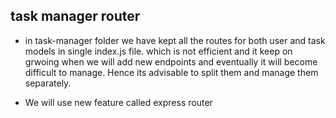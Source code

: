 ## task manager router

- in task-manager folder we have kept all the routes for both user and task models in single index.js file. which is not efficient and it keep on grwoing when we will add new endpoints and eventually it will become difficult to manage. Hence its advisable to split them and manage them separately.

- We will use new feature called express router